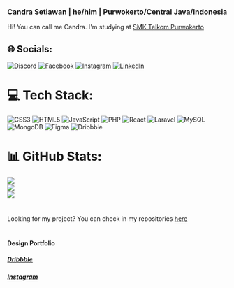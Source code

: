 ### Candra Setiawan | he/him | Purwokerto/Central Java/Indonesia
Hi! You can call me Candra. I'm studying at <a href="https://smktelkom-pwt.sch.id/">SMK Telkom Purwokerto<a/>

## 🌐 Socials:
[![Discord](https://img.shields.io/badge/Discord-%237289DA.svg?logo=discord&logoColor=white)](https://discord.com/users/911938523593068564) [![Facebook](https://img.shields.io/badge/Facebook-%231877F2.svg?logo=Facebook&logoColor=white)](https://www.facebook.com/chandra.setyawan.7146/) [![Instagram](https://img.shields.io/badge/Instagram-%23E4405F.svg?logo=Instagram&logoColor=white)](https://instagram.com/can_setiawan) [![LinkedIn](https://img.shields.io/badge/LinkedIn-%230077B5.svg?logo=linkedin&logoColor=white)](https://www.linkedin.com/in/candra-setiawan-783857253/) 

# 💻 Tech Stack:
![CSS3](https://img.shields.io/badge/css3-%231572B6.svg?style=for-the-badge&logo=css3&logoColor=white) ![HTML5](https://img.shields.io/badge/html5-%23E34F26.svg?style=for-the-badge&logo=html5&logoColor=white) ![JavaScript](https://img.shields.io/badge/javascript-%23323330.svg?style=for-the-badge&logo=javascript&logoColor=%23F7DF1E) ![PHP](https://img.shields.io/badge/php-%23777BB4.svg?style=for-the-badge&logo=php&logoColor=white) ![React](https://img.shields.io/badge/react-%2320232a.svg?style=for-the-badge&logo=react&logoColor=%2361DAFB) ![Laravel](https://img.shields.io/badge/laravel-%23FF2D20.svg?style=for-the-badge&logo=laravel&logoColor=white) ![MySQL](https://img.shields.io/badge/mysql-%2300f.svg?style=for-the-badge&logo=mysql&logoColor=white) ![MongoDB](https://img.shields.io/badge/MongoDB-%234ea94b.svg?style=for-the-badge&logo=mongodb&logoColor=white) 	![Figma](https://img.shields.io/badge/figma-%23F24E1E.svg?style=for-the-badge&logo=figma&logoColor=white) ![Dribbble](https://img.shields.io/badge/Dribbble-EA4C89?style=for-the-badge&logo=dribbble&logoColor=white)
# 📊 GitHub Stats:
![](https://github-readme-stats.vercel.app/api?username=CandraDev23&theme=dark&hide_border=false&include_all_commits=false&count_private=false)<br/>
![](https://github-readme-streak-stats.herokuapp.com/?user=CandraDev23&theme=dark&hide_border=false)<br/>
![](https://github-readme-stats.vercel.app/api/top-langs/?username=CandraDev23&theme=dark&hide_border=false&include_all_commits=false&count_private=false&layout=compact)

#

Looking for my project? You can check in my repositories <a href="https://github.com/CandraDev23?tab=repositories">here<a/>
  
#

#### Design Portfolio

##### <a href="https://dribbble.com/DesignByCandra">Dribbble<a>
##### <a href="https://www.instagram.com/designbycandra/">Instagram<a>
